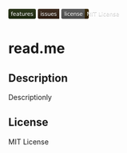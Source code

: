 <a href="https://github.com/JoePall/Exploration-Food/issues?q=is%3Aopen+is%3Aissue+label%3Afeature-request+sort%3Areactions-%2B1-desc"><svg xmlns="http://www.w3.org/2000/svg" xmlns:xlink="http://www.w3.org/1999/xlink" width="55" height="20" role="img" aria-label="features"><title>features</title><linearGradient id="s" x2="0" y2="100%"><stop offset="0" stop-color="#bbb" stop-opacity=".1"/><stop offset="1" stop-opacity=".1"/></linearGradient><clipPath id="r"><rect width="55" height="20" rx="3" fill="#fff"/></clipPath><g clip-path="url(#r)"><rect width="0" height="20" fill="#1e2b0d"/><rect x="0" width="55" height="20" fill="#1e2b0d"/><rect width="55" height="20" fill="url(#s)"/></g><g fill="#fff" text-anchor="middle" font-family="Verdana,Geneva,DejaVu Sans,sans-serif" text-rendering="geometricPrecision" font-size="110"><text aria-hidden="true" x="275" y="150" fill="#010101" fill-opacity=".3" transform="scale(.1)" textLength="450">features</text><text x="275" y="140" transform="scale(.1)" fill="#fff" textLength="450">features</text></g></svg></a>
<a href="https://github.com/JoePall/Exploration-Food/issues?utf8=%E2%9C%93&q=is%3Aissue+is%3Aopen+label%3Abug"><svg xmlns="http://www.w3.org/2000/svg" xmlns:xlink="http://www.w3.org/1999/xlink" width="43" height="20" role="img" aria-label="issues"><title>issues</title><linearGradient id="s" x2="0" y2="100%"><stop offset="0" stop-color="#bbb" stop-opacity=".1"/><stop offset="1" stop-opacity=".1"/></linearGradient><clipPath id="r"><rect width="43" height="20" rx="3" fill="#fff"/></clipPath><g clip-path="url(#r)"><rect width="0" height="20" fill="#332013"/><rect x="0" width="43" height="20" fill="#332013"/><rect width="43" height="20" fill="url(#s)"/></g><g fill="#fff" text-anchor="middle" font-family="Verdana,Geneva,DejaVu Sans,sans-serif" text-rendering="geometricPrecision" font-size="110"><text aria-hidden="true" x="215" y="150" fill="#010101" fill-opacity=".3" transform="scale(.1)" textLength="330">issues</text><text x="215" y="140" transform="scale(.1)" fill="#fff" textLength="330">issues</text></g></svg></a>
<svg xmlns="http://www.w3.org/2000/svg" xmlns:xlink="http://www.w3.org/1999/xlink" width="122" height="20" role="img" aria-label="license: MIT License"><title>license: MIT License</title><linearGradient id="s" x2="0" y2="100%"><stop offset="0" stop-color="#bbb" stop-opacity=".1"/><stop offset="1" stop-opacity=".1"/></linearGradient><clipPath id="r"><rect width="122" height="20" rx="3" fill="#fff"/></clipPath><g clip-path="url(#r)"><rect width="47" height="20" fill="#555"/><rect x="47" width="75" height="20" fill="#322200"/><rect width="122" height="20" fill="url(#s)"/></g><g fill="#fff" text-anchor="middle" font-family="Verdana,Geneva,DejaVu Sans,sans-serif" text-rendering="geometricPrecision" font-size="110"><text aria-hidden="true" x="245" y="150" fill="#010101" fill-opacity=".3" transform="scale(.1)" textLength="370">license</text><text x="245" y="140" transform="scale(.1)" fill="#fff" textLength="370">license</text><text aria-hidden="true" x="835" y="150" fill="#010101" fill-opacity=".3" transform="scale(.1)" textLength="650">MIT License</text><text x="835" y="140" transform="scale(.1)" fill="#fff" textLength="650">MIT License</text></g></svg>
<h1>read.me</h1>

## Description
<p>Descriptionly</p>

## License
<p>MIT License</p>


